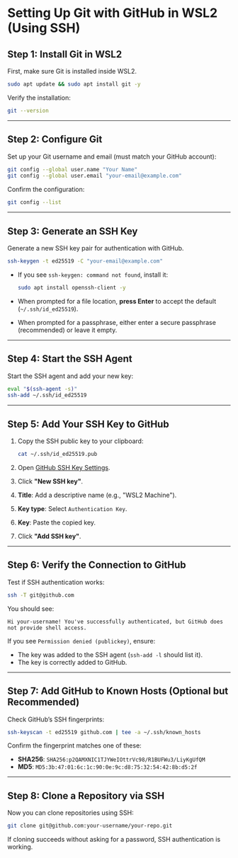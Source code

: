 # Setting Up Git with GitHub in WSL2 (Using SSH)

## Step 1: Install Git in WSL2

First, make sure Git is installed inside WSL2.

```bash
sudo apt update && sudo apt install git -y
```

Verify the installation:

```bash
git --version
```

---

## Step 2: Configure Git

Set up your Git username and email (must match your GitHub account):

```bash
git config --global user.name "Your Name"
git config --global user.email "your-email@example.com"
```

Confirm the configuration:

```bash
git config --list
```

---

## Step 3: Generate an SSH Key

Generate a new SSH key pair for authentication with GitHub.

```bash
ssh-keygen -t ed25519 -C "your-email@example.com"
```

- If you see `ssh-keygen: command not found`, install it:

  ```bash
  sudo apt install openssh-client -y
  ```

- When prompted for a file location, **press Enter** to accept the default (`~/.ssh/id_ed25519`).
- When prompted for a passphrase, either enter a secure passphrase (recommended) or leave it empty.

---

## Step 4: Start the SSH Agent

Start the SSH agent and add your new key:

```bash
eval "$(ssh-agent -s)"
ssh-add ~/.ssh/id_ed25519
```

---

## Step 5: Add Your SSH Key to GitHub

1. Copy the SSH public key to your clipboard:

   ```bash
   cat ~/.ssh/id_ed25519.pub
   ```

2. Open [GitHub SSH Key Settings](https://github.com/settings/keys).
3. Click **"New SSH key"**.
4. **Title**: Add a descriptive name (e.g., "WSL2 Machine").
5. **Key type**: Select `Authentication Key`.
6. **Key**: Paste the copied key.
7. Click **"Add SSH key"**.

---

## Step 6: Verify the Connection to GitHub

Test if SSH authentication works:

```bash
ssh -T git@github.com
```

You should see:

```
Hi your-username! You've successfully authenticated, but GitHub does not provide shell access.
```

If you see `Permission denied (publickey)`, ensure:

- The key was added to the SSH agent (`ssh-add -l` should list it).
- The key is correctly added to GitHub.

---

## Step 7: Add GitHub to Known Hosts (Optional but Recommended)

Check GitHub’s SSH fingerprints:

```bash
ssh-keyscan -t ed25519 github.com | tee -a ~/.ssh/known_hosts
```

Confirm the fingerprint matches one of these:

- **SHA256**: `SHA256:p2QAMXNIC1TJYWeIOttrVc98/R1BUFWu3/LiyKgUfQM`
- **MD5**: `MD5:3b:47:01:6c:1c:90:0e:9c:d8:75:32:54:42:8b:d5:2f`

---

## Step 8: Clone a Repository via SSH

Now you can clone repositories using SSH:

```bash
git clone git@github.com:your-username/your-repo.git
```

If cloning succeeds without asking for a password, SSH authentication is working.

